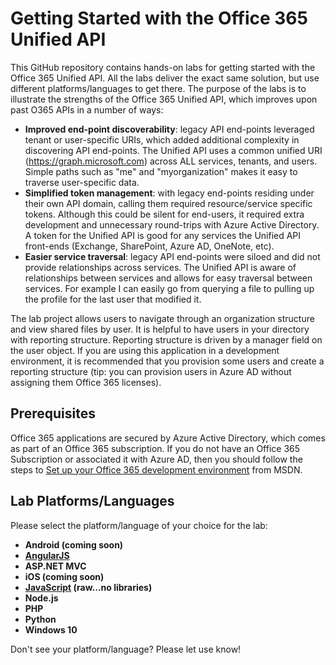 # Getting Started with the Office 365 Unified API #
This GitHub repository contains hands-on labs for getting started with the Office 365 Unified API. All the labs deliver the  exact same solution, but use different platforms/languages to get there. The purpose of the labs is to illustrate the strengths of the Office 365 Unified API, which improves upon past O365 APIs in a number of ways:

-  **Improved end-point discoverability**: legacy API end-points leveraged tenant or user-specific URIs, which added additional complexity in discovering API end-points. The Unified API uses a common unified URI (https://graph.microsoft.com) across ALL services, tenants, and users. Simple paths such as "me" and "myorganization" makes it easy to traverse user-specific data.
-  **Simplified token management**: with legacy end-points residing under their own API domain, calling them required resource/service specific tokens. Although this could be silent for end-users, it required extra development and  unnecessary round-trips with Azure Active Directory. A token for the Unified API is good for any services the Unified API front-ends (Exchange, SharePoint, Azure AD, OneNote, etc).
-  **Easier service traversal**: legacy API end-points were siloed and did not provide relationships across services. The Unified API is aware of relationships between services and allows for easy traversal between services. For example I can easily go from querying a file to pulling up the profile for the last user that modified it.

The lab project allows users to navigate through an organization structure and view shared files by user. It is helpful to have users in your directory with reporting structure. Reporting structure is driven by a manager field on the user object. If you are using this application in a development environment, it is recommended that you provision some users and create a reporting structure (tip: you can provision users in Azure AD without assigning them Office 365 licenses).

## Prerequisites ##
Office 365 applications are secured by Azure Active Directory, which comes as part of an Office 365 subscription. If you do not have an Office 365 Subscription or associated it with Azure AD, then you should follow the steps to [Set up your Office 365 development environment](https://msdn.microsoft.com/office/office365/HowTo/setup-development-environment "Set up your Office 365 development environment") from MSDN.

## Lab Platforms/Languages ##
Please select the platform/language of your choice for the lab:

- **Android (coming soon)**
- **[AngularJS](https://github.com/OfficeDev/Unified-API-Getting-Started-Labs/tree/master/AngularJS)**
- **ASP.NET MVC**
- **iOS (coming soon)**
- **[JavaScript](https://github.com/OfficeDev/Unified-API-Getting-Started-Labs/tree/master/JavaScript) (raw...no libraries)**
- **Node.js**
- **PHP**
- **Python**
- **Windows 10**

Don't see your platform/language? Please let use know!